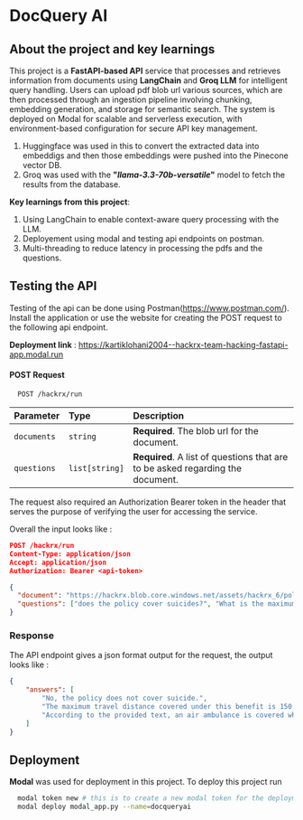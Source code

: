 # DocQuery AI
## About the project and key learnings

This project is a **FastAPI-based API** service that processes and retrieves information from documents using **LangChain** and **Groq LLM** for intelligent query handling. Users can upload pdf blob url various sources, which are then processed through an ingestion pipeline involving chunking, embedding generation, and storage for semantic search. The system is deployed on Modal for scalable and serverless execution, with environment-based configuration for secure API key management.
1. Huggingface was used in this to convert the extracted data into embeddigs and then those embeddings were pushed into the Pinecone vector DB.
2. Groq was used with the **"_llama-3.3-70b-versatile_"** model to fetch the results from the database.

**Key learnings from this project**:
1. Using LangChain to enable context-aware query processing with the LLM.
2. Deployement using modal and testing api endpoints on postman.
3. Multi-threading to reduce latency in processing the pdfs and the questions.

## Testing the API

Testing of the api can be done using Postman(https://www.postman.com/). Install the application or use the website for creating the POST request to the following api endpoint.

**Deployment link** : https://kartiklohani2004--hackrx-team-hacking-fastapi-app.modal.run

#### POST Request

```http
  POST /hackrx/run
```

| Parameter | Type     | Description                |
| :-------- | :------- | :------------------------- |
| `documents` | `string` | **Required**. The blob url for the document. |
| `questions` | `list[string]` | **Required**. A list of questions that are to be asked regarding the document. |

The request also required an Authorization Bearer token in the header that serves the purpose of verifying the user for accessing the service.

Overall the input looks like :

``` json
POST /hackrx/run
Content-Type: application/json
Accept: application/json
Authorization: Bearer <api-token>

{
  "document": "https://hackrx.blob.core.windows.net/assets/hackrx_6/policies/EDLHLGA23009V012223.pdf?sv=2023-01-03&st=2025-07-30T06%3A46%3A49Z&se=2025-09-01T06%3A46%3A00Z&sr=c&sp=rl&sig=9szykRKdGYj0BVm1skP%2BX8N9%2FRENEn2k7MQPUp33jyQ%3D",
  "questions": ["does the policy cover suicides?", "What is the maximum travel distance covered under this benefit?", "In what type of medical situation is an air ambulance covered?"]
}
```

### Response

The API endpoint gives a json format output for the request, the output looks like : 
```json
{
    "answers": [
        "No, the policy does not cover suicide.",
        "The maximum travel distance covered under this benefit is 150 kms.",
        "According to the provided text, an air ambulance is covered when the Insured Person requires Emergency Care for an Accident/Illness, and Medically Necessary Treatment cannot be provided at the Hospital where the Insured Person is situated at the time of requiring Emergency Care."
    ]
}
```

## Deployment

**Modal** was used for deployment in this project.
To deploy this project run

```bash
  modal token new # this is to create a new modal token for the deployment.
  modal deploy modal_app.py --name=docqueryai
```
